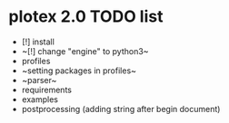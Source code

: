 # plotex 2.0 TODO list

* [!] install
* ~[!] change "engine" to python3~
* profiles
* ~setting packages in profiles~
* ~parser~
* requirements
* examples
* postprocessing (adding string after begin document)
